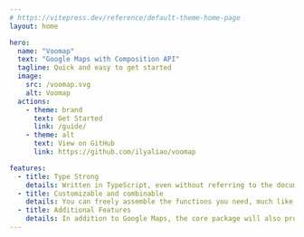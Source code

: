 ```yaml
---
# https://vitepress.dev/reference/default-theme-home-page
layout: home

hero:
  name: "Voomap"
  text: "Google Maps with Composition API"
  tagline: Quick and easy to get started
  image:
    src: /voomap.svg
    alt: Voomap
  actions:
    - theme: brand
      text: Get Started
      link: /guide/
    - theme: alt
      text: View on GitHub
      link: https://github.com/ilyaliao/voomap

features:
  - title: Type Strong
    details: Written in TypeScript, even without referring to the documentation, you can use it through its rich intelligent awareness features
  - title: Customizable and combinable
    details: You can freely assemble the functions you need, much like building with LEGO blocks, and it supports all option settings and event listener
  - title: Additional Features
    details: In addition to Google Maps, the core package will also provide functions for querying locations, retrieving map coordinates, calculating distances, and more in the future
---
```

